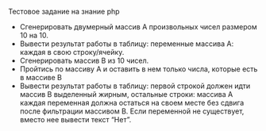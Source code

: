 Тестовое задание на знание php
* Сгенерировать двумерный массив A произвольных чисел размером 10 на 10.
* Вывести результат работы в таблицу: переменные массива А: каждая в свою строку/ячейку.
* Сгенерировать массив B из 10 чисел.
* Пройтись по массиву A и оставить в нем только числа, которые есть в массиве B
* Вывести результат работы в таблицу: первой строкой должен идти массив B выделенный жирным, остальные строки: массива A каждая переменная должна остаться на своем месте без сдвига после фильтрации массивом B. Если переменной не существует, вместо нее вывести текст “Нет”.